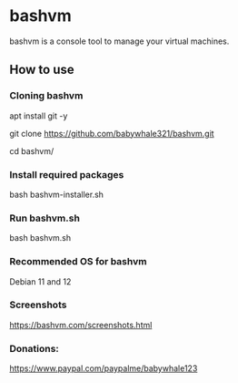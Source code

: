 # bashvm

bashvm is a console tool to manage your virtual machines. 

## How to use

### Cloning bashvm

apt install git -y

git clone https://github.com/babywhale321/bashvm.git

cd bashvm/

### Install required packages
bash bashvm-installer.sh

### Run bashvm.sh
bash bashvm.sh

### Recommended OS for bashvm
Debian 11 and 12

### Screenshots
https://bashvm.com/screenshots.html

### Donations:
https://www.paypal.com/paypalme/babywhale123
